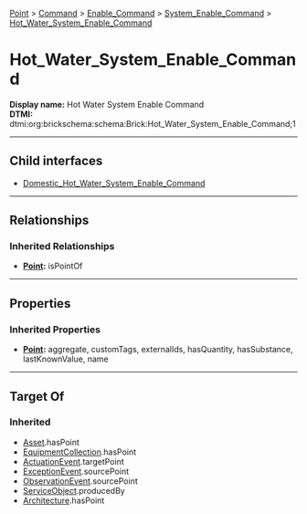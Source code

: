 [Point](../../../../Point.md) > [Command](../../../Command.md) > [Enable_Command](../../Enable_Command.md) > [System_Enable_Command](../System_Enable_Command.md) > [Hot_Water_System_Enable_Command](#)
# Hot_Water_System_Enable_Command

**Display name:** Hot Water System Enable Command<br />
**DTMI:** dtmi:org:brickschema:schema:Brick:Hot_Water_System_Enable_Command;1

---

## Child interfaces
* [Domestic_Hot_Water_System_Enable_Command](Domestic_Hot_Water_System_Enable_Command.md)

---

## Relationships
### Inherited Relationships
* **[Point](../../../../Point.md):** isPointOf

---

## Properties
### Inherited Properties
* **[Point](../../../../Point.md):** aggregate, customTags, externalIds, hasQuantity, hasSubstance, lastKnownValue, name

---

## Target Of
### Inherited
* [Asset](../../../../../Asset/Asset.md).hasPoint
* [EquipmentCollection](../../../../../Collection/AssetCollection/EquipmentCollection/EquipmentCollection.md).hasPoint
* [ActuationEvent](../../../../../Event/PointEvent/ActuationEvent.md).targetPoint
* [ExceptionEvent](../../../../../Event/PointEvent/ExceptionEvent.md).sourcePoint
* [ObservationEvent](../../../../../Event/PointEvent/ObservationEvent.md).sourcePoint
* [ServiceObject](../../../../../Information/ServiceObject/ServiceObject.md).producedBy
* [Architecture](../../../../../Space/Architecture/Architecture.md).hasPoint
